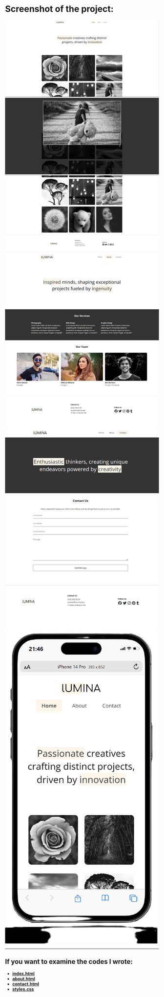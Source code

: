 # Screenshot of the project:

![image](images/site/image-1.png)
![image](images/site/image-2.png)
![image](images/site/image-3.png)
![image](images/site/image-4.png)
![image](images/site/image-5.png)
![image](images/site/image-6.png)

---

## If you want to examine the codes I wrote:

- **[index.html](index.html)**
- **[about.html](about.html)**
- **[contact.html](contact.html)**
- **[styles.css](css/styles.css)**

